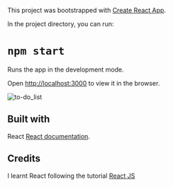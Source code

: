 This project was bootstrapped with [Create React App](https://github.com/facebook/create-react-app).

In the project directory, you can run:

# `npm start`

Runs the app in the development mode.<br />


Open [http://localhost:3000](http://localhost:3000) to view it in the browser.


![to-do_list](https://user-images.githubusercontent.com/56502851/97109849-82976a00-16cd-11eb-8eaf-f560426d66b6.png)


## Built with


React [React documentation](https://reactjs.org/).


## Credits

I learnt React following the tutorial [React JS](https://www.youtube.com/watch?v=sBws8MSXN7A&t=4188s)


